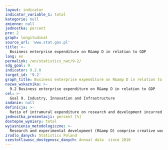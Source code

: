 ```yaml
---
layout: indicator
indicator_variable_1: total
kategorie: null
zmienne: null
jednostka: percent
pre: 2
graph: longitudinal
source_url: 'www.stat.gov.pl'
title: >-
  Business enterprise expenditure on R&amp D in relation to GDP
lang: en
permalink: /en/statistics_nat/9-2/
sdg_goal: 9
indicator: 9.2.0
target_id: '9.2'
graph_title: Business enterprise expenditure on R&amp D in relation to GDP
nazwa_wskaznika: >-
  9.2 Business enterprise expenditure on R&amp D in relation to GDP
cel: >-
  Goal 9. Industry, Innovation and Infrastructure
zadanie: null
definicja: >-
  Ratio of intramural expenditure on research and development incurred by units belonging to the business enterprise sector in the country carrying out such activities (BERD), regardless of the source of funds, to GDP.
jednostka_prezentacji: percent [%]
dostepne_wymiary: total
wyjasnienia_metodologiczne: >-
  Research and experimental development (R&amp D) comprise creative work undertaken on a systematic basis in order to increase the stock of knowledge (e.g. about man, culture and society) and the use of this stock of knowledge to devise new applications. R&amp D includes: scientific research (basic, applied, industrial) and experimental development.Intramural expenditures on R&amp D are expenditures incurred in a reporting year on R&amp D in the reported entity, irrespective of origin of such funds, i.e. including funds obtained from abroad (exports of R&amp D). They cover both current expenditures and investment outlays on fixed assets related to R&amp D, but do not cover depreciation of these assets.According to Frascati Manual, the business enterprise sector (BES) is one of four sectors of performance and includes: all firms, organisations and institutions, whose primary activity is the market production of goods or services (other than higher education) for sale to the general public at an economically significant price and entities that cooperate with business enterprise sector (derived from the government and the private non-profit institutions sector), which showed a high percentage of funds designed to R&amp D that were acquired as a result of cooperation with enterprises.Gross domestic product (GDP) illustrates the final result of the activity of all entities of the national economy. It is calculated on the basis of ESA methodology, which is mandatory within European Union.
zrodlo_danych: Statistics Poland
czestotliwosc_dostępnosc_danych: Annual data  since 2010
---
```

